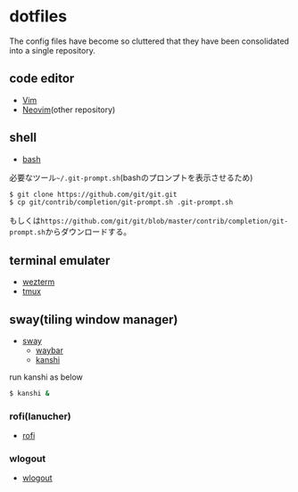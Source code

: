 # dotfiles

The config files have become so cluttered that they have been consolidated into a single repository.

## code editor

- [Vim](./vim)
- [Neovim](https://github.com/aki-ph-chem/neovim-config)(other repository)

## shell

- [bash](./bash)

必要なツール`~/.git-prompt.sh`(bashのプロンプトを表示させるため)

```bash
$ git clone https://github.com/git/git.git
$ cp git/contrib/completion/git-prompt.sh .git-prompt.sh
```

もしくは`https://github.com/git/git/blob/master/contrib/completion/git-prompt.sh`からダウンロードする。

## terminal emulater

- [wezterm](./wezterm)
- [tmux](./tmux)

## sway(tiling window manager)

- [sway](./sway)
    - [waybar](./sway/waybar)
    - [kanshi](./sway/kanshi)

run kanshi as below

```bash
$ kanshi &
```

### rofi(lanucher)

- [rofi](./rofi)

### wlogout

- [wlogout](./wlogout)
